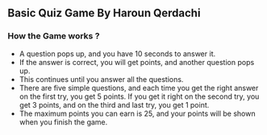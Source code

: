 ## Basic Quiz Game By Haroun Qerdachi

### How the Game works ?
- A question pops up, and you have 10 seconds to answer it.
- If the answer is correct, you will get points, and another question pops up.
- This continues until you answer all the questions.
- There are five simple questions, and each time you get the right answer on the first try, you get 5 points. If you get it right on the second try, you get 3 points, and on the third and last try, you get 1 point.
- The maximum points you can earn is 25, and your points will be shown when you finish the game.